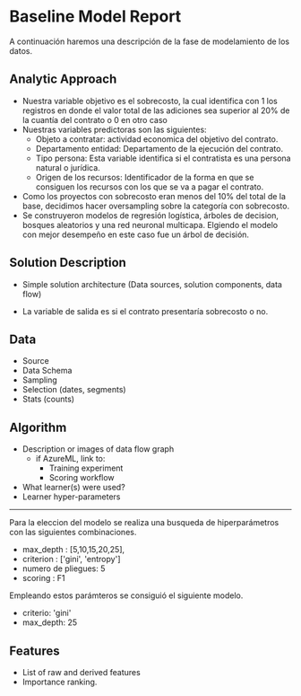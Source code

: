 # Baseline Model Report

A continuación haremos una descripción de la fase de modelamiento de los datos.

## Analytic Approach
* Nuestra variable objetivo es el sobrecosto, la cual identifica con 1 los registros en donde el valor total de las adiciones sea superior al 20% de la cuantía del contrato o 0 en otro caso
* Nuestras variables predictoras son las siguientes:
	* Objeto a contratar: actividad economica del objetivo del contrato.
	* Departamento entidad: Departamento de la ejecución del contrato.
	* Tipo persona: Esta variable identifica si el contratista es una persona natural o jurídica.
	* Origen de los recursos: Identificador de la forma en que se consiguen los recursos con los que se va a pagar el contrato.
* Como los proyectos con sobrecosto eran menos del 10% del total de la base, decidimos hacer oversampling sobre la categoría con sobrecosto.
* Se construyeron modelos de regresión logística, árboles de decision, bosques aleatorios y una red neuronal multicapa. Elgiendo el modelo con mejor desempeño en este caso fue un árbol de decisión.

## Solution Description
* Simple solution architecture (Data sources, solution components, data flow)
  
* La variable de salida es si el contrato presentaría sobrecosto o no.
  
## Data
* Source
* Data Schema
* Sampling
* Selection (dates, segments)
* Stats (counts)

## Algorithm
* Description or images of data flow graph
  * if AzureML, link to:
    * Training experiment
    * Scoring workflow
* What learner(s) were used?
* Learner hyper-parameters
-------
Para la eleccion del modelo se realiza una busqueda de hiperparámetros con las siguientes combinaciones.
  * max_depth : [5,10,15,20,25],
  * criterion : ['gini', 'entropy']
  * numero de pliegues: 5
  * scoring : F1
  
Empleando estos parámteros se consiguió el siguiente modelo.
  
  * criterio: 'gini'
  * max_depth: 25
  
## Features
* List of raw and derived features 
* Importance ranking.



